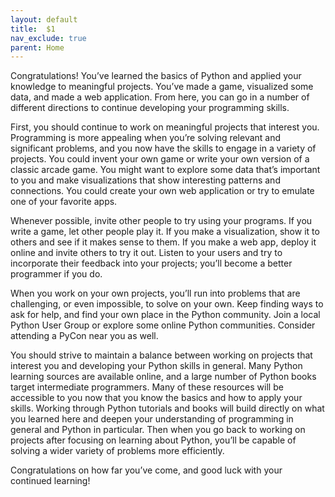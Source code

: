 ```yaml
---
layout: default
title:  $1
nav_exclude: true
parent: Home
---
```


Congratulations! You’ve learned the basics of Python and applied your
knowledge to meaningful projects. You’ve made a game, visualized some
data, and made a web application. From here, you can go in a number of
different directions to continue developing your programming skills.

First, you should continue to work on meaningful projects that interest
you. Programming is more appealing when you’re solving relevant and
significant problems, and you now have the skills to engage in a variety
of projects. You could invent your own game or write your own version of
a classic arcade game. You might want to explore some data that’s
important to you and make visualizations that show interesting patterns
and connections. You could create your own web application or try to
emulate one of your favorite apps.

Whenever possible, invite other people to try using your programs. If
you write a game, let other people play it. If you make a visualization,
show it to others and see if it makes sense to them. If you make a web
app, deploy it online and invite others to try it out. Listen to your
users and try to incorporate their feedback into your projects; you’ll
become a better programmer if you do.

When you work on your own projects, you’ll run into problems that are
challenging, or even impossible, to solve on your own. Keep finding ways
to ask for help, and find your own place in the Python community. Join a
local Python User Group or explore some online Python communities.
Consider attending a PyCon near you as well.

You should strive to maintain a balance between working on projects that
interest you and developing your Python skills in general. Many Python
learning sources are available online, and a large number of Python
books target intermediate programmers. Many of these resources will be
accessible to you now that you know the basics and how to apply your
skills. Working through Python tutorials and books will build directly
on what you learned here and deepen your understanding of programming in
general and Python in particular. Then when you go back to working on
projects after focusing on learning about Python, you’ll be capable of
solving a wider variety of problems more efficiently.

Congratulations on how far you’ve come, and good luck with your
continued learning!
